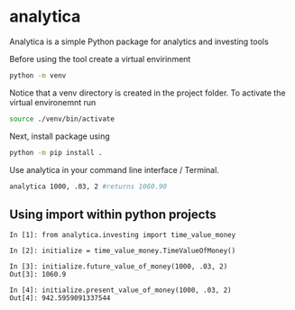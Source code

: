 # analytica

Analytica is a simple Python package for analytics and investing tools

Before using the tool create a virtual envirinment

```bash
python -m venv
```

Notice that a venv directory is created in the project folder. To activate the virtual environemnt run

```bash
source ./venv/bin/activate
```

Next, install package using

```bash
python -m pip install .
```

Use analytica in your command line interface / Terminal.

```bash
analytica 1000, .03, 2 #returns 1060.90

```

## Using import within python projects

```python3
In [1]: from analytica.investing import time_value_money

In [2]: initialize = time_value_money.TimeValueOfMoney()

In [3]: initialize.future_value_of_money(1000, .03, 2)
Out[3]: 1060.9

In [4]: initialize.present_value_of_money(1000, .03, 2)
Out[4]: 942.5959091337544
```

